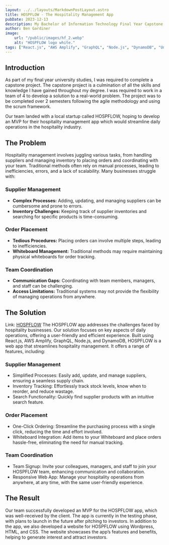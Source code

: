 ```yaml
---
layout: ../../layouts/MarkdownPostLayout.astro
title: HOSPFLOW - The Hospitality Management App
pubDate: 2023-12-13
description: My Bachelor of Information Technology Final Year Capstone Project
author: Ben Gardiner
image:
    url: "/public/images/hf_2.webp"
    alt: "HOSPFLOW logo white."
tags: ["React.js", "AWS Amplify", "GraphQL", "Node.js", "DynamoDB", "University", "Wordpress", "HTML", "CSS", ]
---
```


## Introduction
As part of my final year university studies, I was required to complete a capstone project. The capstone project is a culmination of all the skills and knowledge I have gained throughout my degree. I was required to work in a team of 4 to develop a solution to a real-world problem. The project was to be completed over 2 semesters following the agile methodology and using the scrum framework.

Our team landed with a local startup called HOSPFLOW, hoping to develop an MVP for their hospitality management app which would streamline daily operations in the hospitality industry.


## The Problem
Hospitality management involves juggling various tasks, from handling suppliers and managing inventory to placing orders and coordinating with your team. Traditional methods often rely on manual processes, leading to inefficiencies, errors, and a lack of scalability. Many businesses struggle with:

### Supplier Management
- **Complex Processes:** Adding, updating, and managing suppliers can be cumbersome and prone to errors.
- **Inventory Challenges:** Keeping track of supplier inventories and searching for specific products is time-consuming.

### Order Placement
- **Tedious Procedures:** Placing orders can involve multiple steps, leading to inefficiencies.
- **Whiteboard Management:** Traditional methods may require maintaining physical whiteboards for order tracking.

### Team Coordination
- **Communication Gaps:** Coordinating with team members, managers, and staff can be challenging.
- **Access Limitations:** Traditional systems may not provide the flexibility of managing operations from anywhere.

## The Solution
Link: [HOSPFLOW](https://www.hospflow.app)
The HOSPFLOW app addresses the challenges faced by hospitality businesses. Our solution focuses on key aspects of daily operations, offering a user-friendly and efficient experience.
Built using React.js, AWS Amplify, GraphQL, Node.js, and DynamoDB, HOSPFLOW is a web app that streamlines hospitality management. It offers a range of features, including:

### Supplier Management
- Simplified Processes: Easily add, update, and manage suppliers, ensuring a seamless supply chain.
- Inventory Tracking: Effortlessly track stock levels, know when to reorder, and reduce wastage.
- Search Functionality: Quickly find supplier products with an intuitive search feature.

### Order Placement
- One-Click Ordering: Streamline the purchasing process with a single click, reducing the time and effort involved.
- Whiteboard Integration: Add items to your Whiteboard and place orders hassle-free, eliminating the need for manual tracking.

### Team Coordination
- Team Signup: Invite your colleagues, managers, and staff to join your HOSPFLOW team, enhancing communication and collaboration.
- Responsive Web App: Manage your hospitality operations from anywhere, at any time, with the same user-friendly experience.

## The Result
Our team successfully developed an MVP for the HOSPFLOW app, which was well-received by the client. The app is currently in the testing phase, with plans to launch in the future after pitching to investors.
In addition to the app, we also developed a website for HOSPFLOW using Wordpress, HTML, and CSS. The website showcases the app’s features and benefits, helping to generate interest and attract investors.
